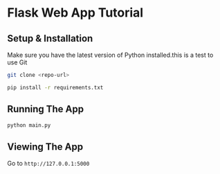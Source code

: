 # Flask Web App Tutorial

## Setup & Installation

Make sure you have the latest version of Python installed.this is a test to use Git

```bash
git clone <repo-url>
```

```bash
pip install -r requirements.txt
```

## Running The App

```bash
python main.py
```

## Viewing The App

Go to `http://127.0.0.1:5000`
